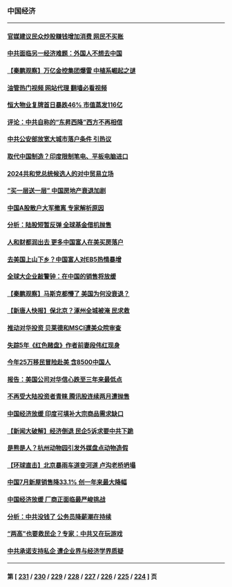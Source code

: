 ### 中国经济
---
#### [官媒建议民众炒股赚钱增加消费 网民不买账](../../pages/ncid283/n14047838.md?08041645) 
#### [中共面临另一经济难题：外国人不想去中国](../../pages/ncid283/n14047477.md?08041645) 
#### [【秦鹏观察】万亿金控集团爆雷 中植系崛起之谜](../../pages/ncid283/n14047643.md?08041645) 
#### [油管热门视频 网站代理 翻墙必看视频](http://138.2.39.72:81/youtube.html?epic-marker?08041645)
#### [恒大物业复牌首日暴跌46% 市值蒸发116亿](../../pages/ncid283/n14047660.md?08041645) 
#### [评论：中共自称的“东昇西降”西方不再相信](../../pages/ncid283/n14047540.md?08041645) 
#### [中共公安部放宽大城市落户条件 引热议](../../pages/ncid283/n14047406.md?08041645) 
#### [取代中国制造？印度限制笔电、平板电脑进口](../../pages/ncid283/n14047416.md?08041645) 
#### [2024共和党总统候选人的对中贸易立场](../../pages/ncid283/n14047364.md?08041645) 
#### [“买一层送一层” 中国房地产衰退加剧](../../pages/ncid283/n14046758.md?08041645) 
#### [中国A股散户大军撤离 专家解析原因](../../pages/ncid283/n14047208.md?08041645) 
#### [分析：陆股短暂反弹 全球基金借机抛售](../../pages/ncid283/n14047171.md?08041645) 
#### [人和财都润出去 更多中国富人在美买房落户](../../pages/ncid283/n14046803.md?08041645) 
#### [去美国上山下乡？中国富人对EB5热情暴增](../../pages/ncid283/n14046750.md?08041645) 
#### [全球大企业敲警钟：在中国的销售将放缓](../../pages/ncid283/n14046449.md?08041645) 
#### [【秦鹏观察】马斯克都懵了 美国为何没衰退？](../../pages/ncid283/n14046109.md?08041645) 
#### [【新唐人快报】保北京？涿州全城被淹 民求救](../../pages/ncid283/n14046016.md?08041645) 
#### [推动对华投资 贝莱德和MSCI遭美众院审查](../../pages/ncid283/n14046038.md?08041645) 
#### [失踪5年《红色赌盘》作者前妻段伟红现身](../../pages/ncid283/n14045971.md?08041645) 
#### [今年25万移民冒险赴美 含8500中国人](../../pages/ncid283/n14045955.md?08041645) 
#### [报告：美国公司对华信心跌至三年来最低点](../../pages/ncid283/n14046008.md?08041645) 
#### [不再受大陆投资者青睐 腾讯股连续两月遭抛售](../../pages/ncid283/n14046009.md?08041645) 
#### [中国经济放缓 印度可填补大宗商品需求缺口](../../pages/ncid283/n14045979.md?08041645) 
#### [【新闻大破解】经济倒退 民企5诉求要中共下跪](../../pages/ncid283/n14045587.md?08041645) 
#### [是熊是人？杭州动物园引发外媒盘点动物造假](../../pages/ncid283/n14045904.md?08041645) 
#### [【环球直击】北京暴雨车道变河道 卢沟老桥坍塌](../../pages/ncid283/n14045364.md?08041645) 
#### [中国7月新屋销售降33.1% 创一年来最大降幅](../../pages/ncid283/n14045702.md?08041645) 
#### [中国经济放缓 厂商正面临最严峻挑战](../../pages/ncid283/n14045628.md?08041645) 
#### [分析：中共没钱了 公务员降薪潮在持续](../../pages/ncid283/n14045386.md?08041645) 
#### [“两高”也要救民企？专家：中共又在玩游戏](../../pages/ncid283/n14045532.md?08041645) 
#### [中共承诺支持私企 遭企业界与经济学界质疑](../../pages/ncid283/n14045352.md?08041645) 

---
#### 第 [ [231](./231.md?08041645) / [230](./230.md?08041645) / [229](./229.md?08041645) / [228](./228.md?08041645) / [227](./227.md?08041645) / [226](./226.md?08041645) / [225](./225.md?08041645) / [224](./224.md?08041645) ] 页
